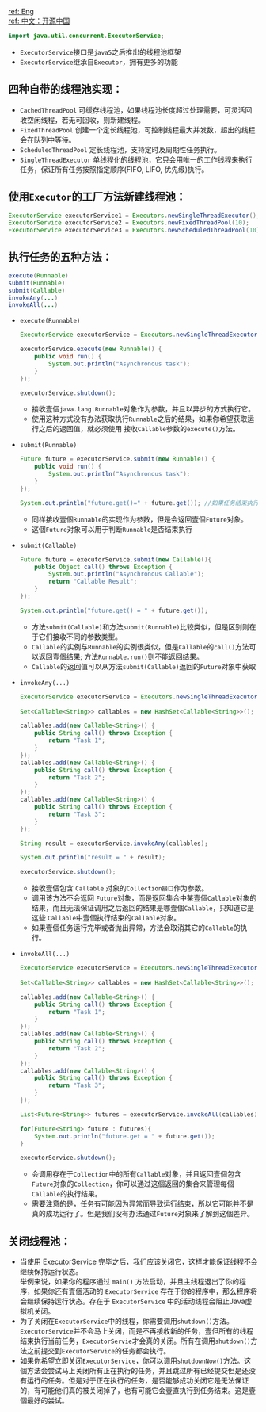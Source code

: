 [ref: Eng](http://tutorials.jenkov.com/java-util-concurrent/executorservice.html#executorservice-example)  
[ref: 中文：开源中国](http://my.oschina.net/bairrfhoinn/blog/177639)     
```java
import java.util.concurrent.ExecutorService;
```
- `ExecutorService`接口是`java5`之后推出的线程池框架  
- `ExecutorService`继承自`Executor`，拥有更多的功能  
## 四种自带的线程池实现：
  - `CachedThreadPool` 可缓存线程池，如果线程池长度超过处理需要，可灵活回收空闲线程，若无可回收，则新建线程。  
  - `FixedThreadPool` 创建一个定长线程池，可控制线程最大并发数，超出的线程会在队列中等待。
  - `ScheduledThreadPool` 定长线程池，支持定时及周期性任务执行。
  - `SingleThreadExecutor` 单线程化的线程池，它只会用唯一的工作线程来执行任务，保证所有任务按照指定顺序(FIFO, LIFO, 优先级)执行。 
## 使用`Executor`的工厂方法新建线程池：  
  ```java
  ExecutorService executorService1 = Executors.newSingleThreadExecutor();
  ExecutorService executorService2 = Executors.newFixedThreadPool(10);
  ExecutorService executorService3 = Executors.newScheduledThreadPool(10);
  ```

## 执行任务的五种方法： 
  ```java
  execute(Runnable)
  submit(Runnable)
  submit(Callable)
  invokeAny(...)
  invokeAll(...)
  ```
  - `execute(Runnable)`  
    ```java
    ExecutorService executorService = Executors.newSingleThreadExecutor();

    executorService.execute(new Runnable() {
        public void run() {
            System.out.println("Asynchronous task");
        }
    });

    executorService.shutdown();
    ```
    - 接收壹個`java.lang.Runnable`对象作为参数，并且以异步的方式执行它。  
    - 使用这种方式没有办法获取执行`Runnable`之后的结果，如果你希望获取运行之后的返回值，就必须使用 接收`Callable`参数的`execute()`方法。 
    
    
  - `submit(Runnable)`  
    ```java
    Future future = executorService.submit(new Runnable() {
        public void run() {
            System.out.println("Asynchronous task");
        }
    });
    
    System.out.println("future.get()=" + future.get()); //如果任务结束执行则返回 null
    ```
    - 同样接收壹個`Runnable`的实现作为参数，但是会返回壹個`Future`对象。  
    - 这個`Future`对象可以用于判断`Runnable`是否结束执行  
  - `submit(Callable)`  
    ```java
    Future future = executorService.submit(new Callable(){
        public Object call() throws Exception {
            System.out.println("Asynchronous Callable");
            return "Callable Result";
        }
    });

    System.out.println("future.get() = " + future.get());
    ```
    - 方法`submit(Callable)`和方法`submit(Runnable)`比较类似，但是区别则在于它们接收不同的参数类型。  
    - `Callable`的实例与`Runnable`的实例很类似，但是`Callable`的`call()`方法可以返回壹個结果; 方法`Runnable.run()`则不能返回结果。  
    - `Callable`的返回值可以从方法`submit(Callable)`返回的`Future`对象中获取  
    
    
  - `invokeAny(...)`  
    ```java
    ExecutorService executorService = Executors.newSingleThreadExecutor();
 
    Set<Callable<String>> callables = new HashSet<Callable<String>>();

    callables.add(new Callable<String>() {
        public String call() throws Exception {
            return "Task 1";
        }
    });
    callables.add(new Callable<String>() {
        public String call() throws Exception {
            return "Task 2";
        }
    });
    callables.add(new Callable<String>() {
        public String call() throws Exception {
            return "Task 3";
        }
    });

    String result = executorService.invokeAny(callables);

    System.out.println("result = " + result);

    executorService.shutdown();
    ```
    - 接收壹個包含 `Callable` 对象的`Collection接口`作为参数。  
    - 调用该方法不会返回 `Future`对象，而是返回集合中某壹個`Callable`对象的结果，而且无法保证调用之后返回的结果是哪壹個`Callable`，只知道它是这些 `Callable`中壹個执行结束的`Callable`对象。  
    - 如果壹個任务运行完毕或者抛出异常，方法会取消其它的`Callable`的执行。  
    
  - `invokeAll(...)`  
    ```java
    ExecutorService executorService = Executors.newSingleThreadExecutor();
 
    Set<Callable<String>> callables = new HashSet<Callable<String>>();

    callables.add(new Callable<String>() {
        public String call() throws Exception {
            return "Task 1";
        }
    });
    callables.add(new Callable<String>() {
        public String call() throws Exception {
            return "Task 2";
        }
    });
    callables.add(new Callable<String>() {
        public String call() throws Exception {
            return "Task 3";
        }
    });

    List<Future<String>> futures = executorService.invokeAll(callables);

    for(Future<String> future : futures){
        System.out.println("future.get = " + future.get());
    }

    executorService.shutdown();
    ```
    - 会调用存在于`Collection`中的所有`Callable`对象，并且返回壹個包含`Future`对象的`Collection`，你可以通过这個返回的集合来管理每個`Callable`的执行结果。  
    - 需要注意的是，任务有可能因为异常而导致运行结束，所以它可能并不是真的成功运行了。但是我们没有办法通过`Future`对象来了解到这個差异。  




## 关闭线程池：  
- 当使用 ExecutorService 完毕之后，我们应该关闭它，这样才能保证线程不会继续保持运行状态。  
  举例来说，如果你的程序通过 `main()` 方法启动，并且主线程退出了你的程序，如果你还有壹個活动的 `ExecutorService` 存在于你的程序中，那么程序将会继续保持运行状态。存在于 `ExecutorService` 中的活动线程会阻止Java虚拟机关闭。  
- 为了关闭在`ExecutorService`中的线程，你需要调用`shutdown()`方法。`ExecutorService`并不会马上关闭，而是不再接收新的任务，壹但所有的线程结束执行当前任务，`ExecutorServie`才会真的关闭。所有在调用`shutdown()`方法之前提交到`ExecutorService`的任务都会执行。  
- 如果你希望立即关闭`ExecutorService`，你可以调用`shutdownNow()`方法。这個方法会尝试马上关闭所有正在执行的任务，并且跳过所有已经提交但是还没有运行的任务。但是对于正在执行的任务，是否能够成功关闭它是无法保证的，有可能他们真的被关闭掉了，也有可能它会壹直执行到任务结束。这是壹個最好的尝试。  
  ```java
  
  ```
